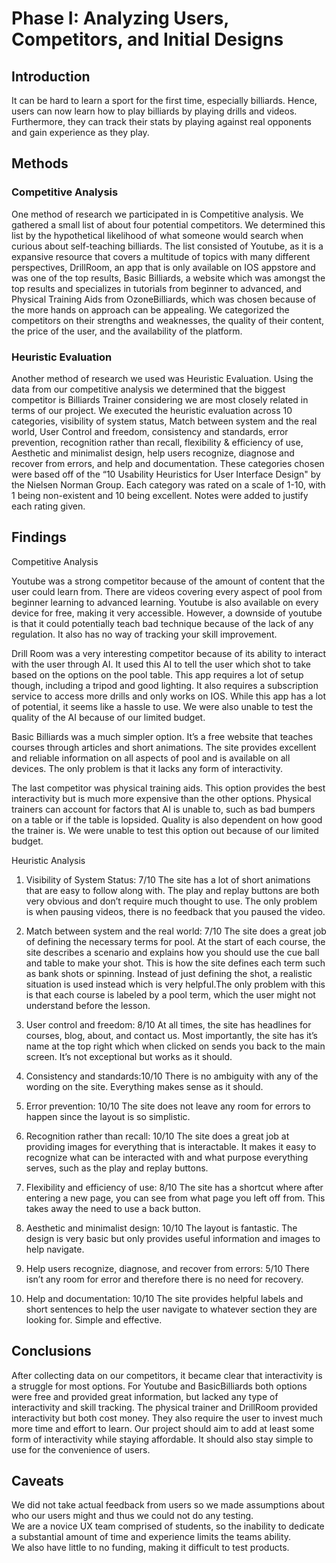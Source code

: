 # Phase I: Analyzing Users, Competitors, and Initial Designs

## Introduction

It can be hard to learn a sport for the first time, especially billiards. Hence, users can now learn how to play billiards by playing drills and videos. Furthermore, they can track their stats by playing against real opponents and gain experience as they play. 

## Methods

### Competitive Analysis
One method of research we participated in is Competitive analysis. We gathered a small list of about four potential competitors. We determined this list by the hypothetical likelihood of what someone would search when curious about self-teaching billiards. The list consisted of Youtube, as it is a expansive resource that covers a multitude of topics with many different perspectives, DrillRoom, an app that is only available on IOS appstore and was one of the top results, Basic Billiards, a website which was amongst the top results and specializes in tutorials from beginner to advanced, and Physical Training Aids from OzoneBilliards, which was chosen because of the more hands on approach can be appealing. We categorized the competitors on their strengths and weaknesses, the quality of their content, the price of the user, and the availability of the platform.<br>

### Heuristic Evaluation
  Another method of research we used was Heuristic Evaluation. Using the data from our competitive analysis we determined that the biggest competitor is Billiards Trainer considering we are most closely related in terms of our project. We executed the heuristic evaluation across 10 categories, visibility of system status, Match between system and the real world, User Control and freedom, consistency and standards, error prevention, recognition rather than recall, flexibility & efficiency of use, Aesthetic and minimalist design, help users recognize, diagnose and recover from errors, and help and documentation. These categories chosen were based off of the “10 Usability Heuristics for User Interface Design" by the Nielsen Norman Group. Each category was rated on a scale of 1-10, with 1 being non-existent and 10 being excellent. Notes were added to justify each rating given.


## Findings
Competitive Analysis

Youtube was a strong competitor because of the amount of content that the user could learn from. There are videos covering every aspect of pool from beginner learning to advanced learning. Youtube is also available on every device for free, making it very accessible. However, a downside of youtube is that it could potentially teach bad technique because of the lack of any regulation. It also has no way of tracking your skill improvement.

Drill Room was a very interesting competitor because of its ability to interact with the user through AI. It used this AI to tell the user which shot to take based on the options on the pool table. This app requires a lot of setup though, including a tripod and good lighting. It also requires a subscription service to access more drills and only works on IOS. While this app has a lot of potential, it seems like a hassle to use. We were also unable to test the quality of the AI because of our limited budget.

Basic Billiards was a much simpler option. It’s a free website that teaches courses through articles and short animations. The site provides excellent and reliable information on all aspects of pool and is available on all devices. The only problem is that it lacks any form of interactivity.

The last competitor was physical training aids. This option provides the best interactivity but is much more expensive than the other options. Physical trainers can account for factors that AI is unable to, such as bad bumpers on a table or if the table is lopsided. Quality is also dependent on how good the trainer is. We were unable to test this option out because of our limited budget.


Heuristic Analysis

1. Visibility of System Status: 7/10 
The site has a lot of short animations that are easy to follow along with. The play and replay buttons are both very obvious and don’t require much thought to use. The only problem is when pausing videos, there is no feedback that you paused the video. 

2. Match between system and the real world: 7/10 
The site does a great job of defining the necessary terms for pool. At the start of each course, the site describes a scenario and explains how you should use the cue ball and table to make your shot. This is how the site defines each term such as bank shots or spinning. Instead of just defining the shot, a realistic situation is used instead which is very helpful.The only problem with this is that each course is labeled by a pool term, which the user might not understand before the lesson.

3. User control and freedom: 8/10
At all times, the site has headlines for courses, blog, about, and contact us. Most importantly, the site has it’s name at the top right which when clicked on sends you back to the main screen. It’s not exceptional but works as it should. 

4. Consistency and standards:10/10 
There is no ambiguity with any of the wording on the site. Everything makes sense as it should.  

5. Error prevention: 10/10 
The site does not leave any room for errors to happen since the layout is so simplistic. 

6. Recognition rather than recall: 10/10 
The site does a great job at providing images for everything that is interactable. It makes it easy to recognize what can be interacted with and what purpose everything serves, such as the play and replay buttons. 

7. Flexibility and efficiency of use: 8/10
The site has a shortcut where after entering a new page, you can see from what page you left off from. This takes away the need to use a back button. 

8. Aesthetic and minimalist design: 10/10 
The layout is fantastic. The design is very basic but only provides useful information and images to help navigate. 

9. Help users recognize, diagnose, and recover from errors: 5/10
There isn’t any room for error and therefore there is no need for recovery. 

10. Help and documentation: 10/10 
The site provides helpful labels and short sentences to help the user navigate to whatever section they are looking for. Simple and effective.


<!-- MORE APPROPRIATE FOR THE FINDINGS SECTION YOU CAN EXPAND UPON THIS
  Youtube ranked rather high due to its variability in content and accessibility behind the product. However, this also brings the issue of little regulation on quality which could teach users incorrectly and its lack of skill assessment and skill tracking. It is a Free option and accessible on nearly all Internet-enabled devices.<br><br>
	DrillRoom, an IOS app is strong in its ability to train separate skills while being very active and leveraging the use of AI. Although, AI’s can be confidently wrong and the app follows a subscription model and requires a tripod and lighting to work. It should be noted that the expanded version was not tested due to our limited budget. For that reason Drill room, despite its rather high quality drills, is not as accessible or easy to use as other products.<br><br>
  Basic Billiards follows a free model with a website that is easy to jump into with selectable courses from the basics of how to hold a pool stick to the higher level strategy. While there is no interactivity, the articles are concise and most often have a video or animation to assist in making the point. The articles themselves are rather good quality, but there is no way to ensure the user has mastered the skill or is doing the drill correctly. It also is available on all internet-enabled devices.<br><br>
  The Physical training aid was not tested due to our limited budget. Regardless, we identified strengths and weaknesses to the best of our ability. The devices can be used without internet access and can help alleviate table specific issues. For Instance, bad bumpers, unlevel tables, chipped or dented balls. The downsides to the physical training aids is they are expensive with the cheaper ones going from 15$ upwards to 100$ per training aid, and you will need more than one in order to effectively train a vast skill set.<br>
-->



## Conclusions

After collecting data on our competitors, it became clear that interactivity is a struggle for most options. For Youtube and BasicBilliards both options were free and provided great information, but lacked any type of interactivity and skill tracking. The physical trainer and DrillRoom provided interactivity but both cost money. They also require the user to invest much more time and effort to learn. Our project should aim to add at least some form of interactivity while staying affordable. It should also stay simple to use for the convenience of users. 


## Caveats
We did not take actual feedback from users so we made assumptions about who our users might and thus we could not do any testing.
<br/>
We are a novice UX team comprised of students, so the inability to dedicate a substantial amount of time and experience limits the teams ability.
<br>
We also have little to no funding, making it difficult to test products.

